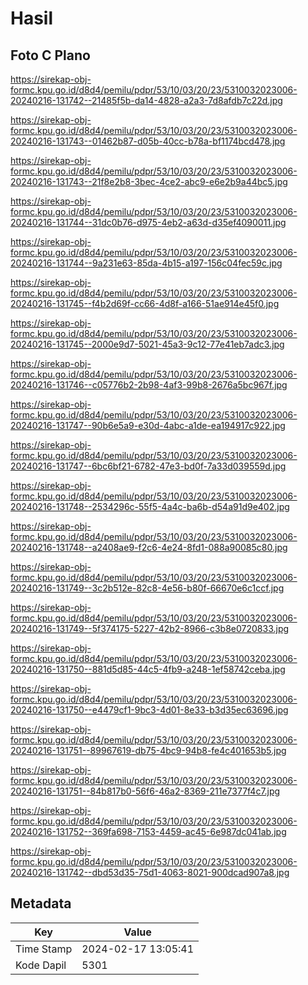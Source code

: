 # Hasil

## Foto C Plano

https://sirekap-obj-formc.kpu.go.id/d8d4/pemilu/pdpr/53/10/03/20/23/5310032023006-20240216-131742--21485f5b-da14-4828-a2a3-7d8afdb7c22d.jpg

https://sirekap-obj-formc.kpu.go.id/d8d4/pemilu/pdpr/53/10/03/20/23/5310032023006-20240216-131743--01462b87-d05b-40cc-b78a-bf1174bcd478.jpg

https://sirekap-obj-formc.kpu.go.id/d8d4/pemilu/pdpr/53/10/03/20/23/5310032023006-20240216-131743--21f8e2b8-3bec-4ce2-abc9-e6e2b9a44bc5.jpg

https://sirekap-obj-formc.kpu.go.id/d8d4/pemilu/pdpr/53/10/03/20/23/5310032023006-20240216-131744--31dc0b76-d975-4eb2-a63d-d35ef4090011.jpg

https://sirekap-obj-formc.kpu.go.id/d8d4/pemilu/pdpr/53/10/03/20/23/5310032023006-20240216-131744--9a231e63-85da-4b15-a197-156c04fec59c.jpg

https://sirekap-obj-formc.kpu.go.id/d8d4/pemilu/pdpr/53/10/03/20/23/5310032023006-20240216-131745--f4b2d69f-cc66-4d8f-a166-51ae914e45f0.jpg

https://sirekap-obj-formc.kpu.go.id/d8d4/pemilu/pdpr/53/10/03/20/23/5310032023006-20240216-131745--2000e9d7-5021-45a3-9c12-77e41eb7adc3.jpg

https://sirekap-obj-formc.kpu.go.id/d8d4/pemilu/pdpr/53/10/03/20/23/5310032023006-20240216-131746--c05776b2-2b98-4af3-99b8-2676a5bc967f.jpg

https://sirekap-obj-formc.kpu.go.id/d8d4/pemilu/pdpr/53/10/03/20/23/5310032023006-20240216-131747--90b6e5a9-e30d-4abc-a1de-ea194917c922.jpg

https://sirekap-obj-formc.kpu.go.id/d8d4/pemilu/pdpr/53/10/03/20/23/5310032023006-20240216-131747--6bc6bf21-6782-47e3-bd0f-7a33d039559d.jpg

https://sirekap-obj-formc.kpu.go.id/d8d4/pemilu/pdpr/53/10/03/20/23/5310032023006-20240216-131748--2534296c-55f5-4a4c-ba6b-d54a91d9e402.jpg

https://sirekap-obj-formc.kpu.go.id/d8d4/pemilu/pdpr/53/10/03/20/23/5310032023006-20240216-131748--a2408ae9-f2c6-4e24-8fd1-088a90085c80.jpg

https://sirekap-obj-formc.kpu.go.id/d8d4/pemilu/pdpr/53/10/03/20/23/5310032023006-20240216-131749--3c2b512e-82c8-4e56-b80f-66670e6c1ccf.jpg

https://sirekap-obj-formc.kpu.go.id/d8d4/pemilu/pdpr/53/10/03/20/23/5310032023006-20240216-131749--5f374175-5227-42b2-8966-c3b8e0720833.jpg

https://sirekap-obj-formc.kpu.go.id/d8d4/pemilu/pdpr/53/10/03/20/23/5310032023006-20240216-131750--881d5d85-44c5-4fb9-a248-1ef58742ceba.jpg

https://sirekap-obj-formc.kpu.go.id/d8d4/pemilu/pdpr/53/10/03/20/23/5310032023006-20240216-131750--e4479cf1-9bc3-4d01-8e33-b3d35ec63696.jpg

https://sirekap-obj-formc.kpu.go.id/d8d4/pemilu/pdpr/53/10/03/20/23/5310032023006-20240216-131751--89967619-db75-4bc9-94b8-fe4c401653b5.jpg

https://sirekap-obj-formc.kpu.go.id/d8d4/pemilu/pdpr/53/10/03/20/23/5310032023006-20240216-131751--84b817b0-56f6-46a2-8369-211e7377f4c7.jpg

https://sirekap-obj-formc.kpu.go.id/d8d4/pemilu/pdpr/53/10/03/20/23/5310032023006-20240216-131752--369fa698-7153-4459-ac45-6e987dc041ab.jpg

https://sirekap-obj-formc.kpu.go.id/d8d4/pemilu/pdpr/53/10/03/20/23/5310032023006-20240216-131742--dbd53d35-75d1-4063-8021-900dcad907a8.jpg


## Metadata

| Key        | Value               |
| ---------- | ------------------- |
| Time Stamp | 2024-02-17 13:05:41 |
| Kode Dapil | 5301                |



